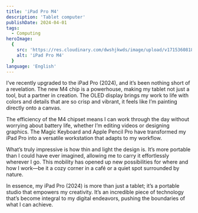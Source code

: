 ```yaml
---
title: 'iPad Pro M4'
description: 'Tablet computer'
publishDate: 2024-04-01
tags:
  - Computing
heroImage:
  {
    src: 'https://res.cloudinary.com/dwshjkwds/image/upload/v1715360818/personal-website/uses/ipad-pro-m4_qg9xsz.webp',
    alt: 'iPad Pro M4'
  }
language: 'English'
---
```


I’ve recently upgraded to the iPad Pro (2024), and it’s been nothing short of a revelation. The new M4 chip is a powerhouse, making my tablet not just a tool, but a partner in creation. The OLED display brings my work to life with colors and details that are so crisp and vibrant, it feels like I’m painting directly onto a canvas.

The efficiency of the M4 chipset means I can work through the day without worrying about battery life, whether I’m editing videos or designing graphics. The Magic Keyboard and Apple Pencil Pro have transformed my iPad Pro into a versatile workstation that adapts to my workflow.

What’s truly impressive is how thin and light the design is. It’s more portable than I could have ever imagined, allowing me to carry it effortlessly wherever I go. This mobility has opened up new possibilities for where and how I work—be it a cozy corner in a café or a quiet spot surrounded by nature.

In essence, my iPad Pro (2024) is more than just a tablet; it’s a portable studio that empowers my creativity. It’s an incredible piece of technology that’s become integral to my digital endeavors, pushing the boundaries of what I can achieve.
